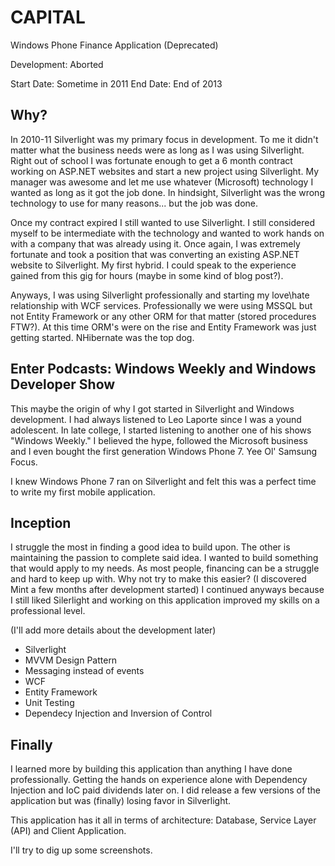 CAPITAL
=======

Windows Phone Finance Application (Deprecated)

Development: Aborted

Start Date: Sometime in 2011
End Date: End of 2013 

## Why?

In 2010-11 Silverlight was my primary focus in development. To me it didn't matter what the business needs were as long as I was using Silverlight. Right out of school I was fortunate enough to get a 6 month contract working on ASP.NET websites and start a new project using Silverlight. My manager was awesome and let me use whatever (Microsoft) technology I wanted as long as it got the job done. In hindsight, Silverlight was the wrong technology to use for many reasons... but the job was done.

Once my contract expired I still wanted to use Silverlight. I still considered myself to be intermediate with the technology and wanted to work hands on with a company that was already using it. Once again, I was extremely fortunate and took a position that was converting an existing ASP.NET website to Silverlight. My first hybrid. I could speak to the experience gained from this gig for hours (maybe in some kind of blog post?).

Anyways, I was using Silverlight professionally and starting my love\hate relationship with WCF services. Professionally we were using MSSQL but not Entity Framework or any other ORM for that matter (stored procedures FTW?). At this time ORM's were on the rise and Entity Framework was just getting started. NHibernate was the top dog. 

## Enter Podcasts: Windows Weekly and Windows Developer Show

This maybe the origin of why I got started in Silverlight and Windows development. I had always listened to Leo Laporte since I was a yound adolescent. In late college, I started listening to another one of his shows "Windows Weekly." I believed the hype, followed the Microsoft business and I even bought the first generation Windows Phone 7. Yee Ol' Samsung Focus.

I knew Windows Phone 7 ran on Silverlight and felt this was a perfect time to write my first mobile application. 

## Inception

I struggle the most in finding a good idea to build upon. The other is maintaining the passion to complete said idea. I wanted to build something that would apply to my needs. As most people, financing can be a struggle and hard to keep up with. Why not try to make this easier? (I discovered Mint a few months after development started) I continued anyways because I still liked Silerlight and working on this application improved my skills on a professional level. 

(I'll add more details about the development later)

- Silverlight
- MVVM Design Pattern
- Messaging instead of events
- WCF
- Entity Framework
- Unit Testing
- Dependecy Injection and Inversion of Control

## Finally

I learned more by building this application than anything I have done professionally. Getting the hands on experience alone with Dependency Injection and IoC paid dividends later on. I did release a few versions of the application but was (finally) losing favor in Silverlight.

This application has it all in terms of architecture: Database, Service Layer (API) and Client Application.

I'll try to dig up some screenshots.
